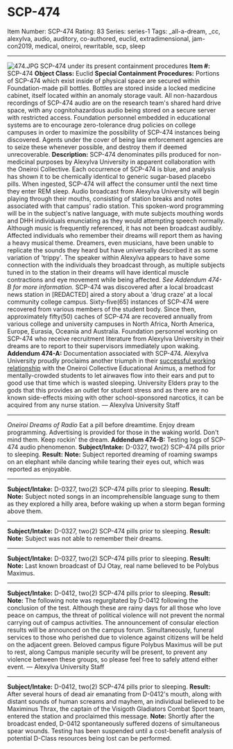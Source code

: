 # SCP-474
Item Number: SCP-474
Rating: 83
Series: series-1
Tags: _all-a-dream, _cc, alexylva, audio, auditory, co-authored, euclid, extradimensional, jam-con2019, medical, oneiroi, rewritable, scp, sleep

---

![474.JPG](https://scp-wiki.wdfiles.com/local--files/scp-474/474.JPG)
SCP-474 under its present containment procedures
**Item #:** SCP-474
**Object Class:** Euclid
**Special Containment Procedures:** Portions of SCP-474 which exist inside of physical space are secured within Foundation-made pill bottles. Bottles are stored inside a locked medicine cabinet, itself located within an anomaly storage vault. All non-hazardous recordings of SCP-474 audio are on the research team's shared hard drive space, with any cognitohazardous audio being stored on a secure server with restricted access.
Foundation personnel embedded in educational systems are to encourage zero-tolerance drug policies on college campuses in order to maximize the possibility of SCP-474 instances being discovered. Agents under the cover of being law enforcement agencies are to seize these whenever possible, and destroy them if deemed unrecoverable.
**Description:** SCP-474 denominates pills produced for non-medicinal purposes by Alexylva University in apparent collaboration with the Oneiroi Collective. Each occurrence of SCP-474 is blue, and analysis has shown it to be chemically identical to generic sugar-based placebo pills.
When ingested, SCP-474 will affect the consumer until the next time they enter REM sleep. Audio broadcast from Alexylva University will begin playing through their mouths, consisting of station breaks and notes associated with that campus' radio station. This spoken-word programming will be in the subject's native language, with mute subjects mouthing words and DHH individuals enunciating as they would attempting speech normally.
Although music is frequently referenced, it has not been broadcast audibly. Affected individuals who remember their dreams will report them as having a heavy musical theme. Dreamers, even musicians, have been unable to replicate the sounds they heard but have universally described it as some variation of 'trippy'.
The speaker within Alexylva appears to have some connection with the individuals they broadcast through, as multiple subjects tuned in to the station in their dreams will have identical muscle contractions and eye movement while being affected. _See Addendum 474-B for more information._
SCP-474 was discovered after a local broadcast news station in [REDACTED] aired a story about a 'drug craze' at a local community college campus. Sixty-five(65) instances of SCP-474 were recovered from various members of the student body. Since then, approximately fifty(50) caches of SCP-474 are recovered annually from various college and university campuses in North Africa, North America, Europe, Eurasia, Oceania and Australia.
Foundation personnel working on SCP-474 who receive recruitment literature from Alexylva University in their dreams are to report to their supervisors immediately upon waking.
**Addendum 474-A:** Documentation associated with SCP-474.
Alexylva University proudly proclaims another triumph in their [successful working relationship](http://www.scp-wiki.net/alexylva-student-paper) with the Oneiroi Collective Educational Animus, a method for mentally-crowded students to let airwaves flow into their ears and put to good use that time which is wasted sleeping.
University Elders pray to the gods that this provides an outlet for student stress and as there are no known side-effects mixing with other school-sponsored narcotics, it can be acquired from any nurse station.
— Alexylva University Staff
* * *
_Oneiroi Dreams of Radio_
Eat a pill before dreamtime.
Enjoy dream programming.
Advertising is provided for those in the waking world.
Don't mind them.
Keep rockin' the dream.
**Addendum 474-B:** Testing logs of SCP-474 audio phenomenon.
**Subject/Intake:** D-0327, two(2) SCP-474 pills prior to sleeping.
**Result:**
**Note:** Subject reported dreaming of roaming swamps on an elephant while dancing while tearing their eyes out, which was reported as enjoyable.
* * *
**Subject/Intake:** D-0327, two(2) SCP-474 pills prior to sleeping.
**Result:**
**Note:** Subject noted songs in an incomprehensible language sung to them as they explored a hilly area, before waking up when a storm began forming above them.
* * *
**Subject/Intake:** D-0327, two(2) SCP-474 pills prior to sleeping.
**Result:**
**Note:** Subject was not able to remember their dreams.
* * *
**Subject/Intake:** D-0327, two(2) SCP-474 pills prior to sleeping.
**Result:**
**Note:** Last known broadcast of DJ Otay, real name believed to be Polybus Maximus.
* * *
**Subject/Intake:** D-0412, two(2) SCP-474 pills prior to sleeping.
**Result:**
**Note:** The following note was regurgitated by D-0412 following the conclusion of the test.
Although these are rainy days for all those who love peace on campus, the threat of political violence will not prevent the normal carrying out of campus activities. The announcement of consular election results will be announced on the campus forum.
Simultaneously, funeral services to those who perished due to violence against citizens will be held on the adjacent green. Beloved campus figure Polybus Maximus will be put to rest, along Campus maniple security will be present, to prevent any violence between these groups, so please feel free to safely attend either event.
— Alexylva University Staff
* * *
**Subject/Intake:** D-0412, two(2) SCP-474 pills prior to sleeping.
**Result:** After several hours of dead air emanating from D-0412's mouth, along with distant sounds of human screams and mayhem, an individual believed to be Maximinus Thrax, the captain of the Visigoth Gladiators Combat Sport team, entered the station and proclaimed this message.
**Note:** Shortly after the broadcast ended, D-0412 spontaneously suffered dozens of simultaneous spear wounds. Testing has been suspended until a cost-benefit analysis of potential D-Class resources being lost can be performed.